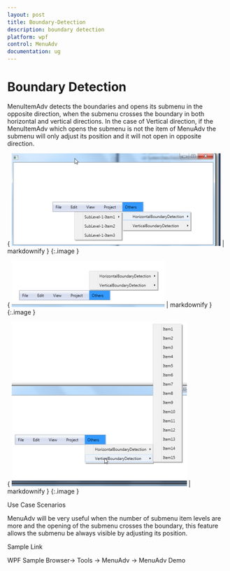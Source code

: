 ```yaml
---
layout: post
title: Boundary-Detection
description: boundary detection
platform: wpf
control: MenuAdv
documentation: ug
---
```


# Boundary Detection

MenuItemAdv detects the boundaries and opens its submenu in the opposite direction, when the submenu crosses the boundary in both horizontal and vertical directions. In the case of Vertical direction, if the MenuItemAdv which opens the submenu is not the item of MenuAdv the submenu will only adjust its position and it will not open in opposite direction.



{ ![C:/Users/Dhileep/Desktop/Vol4-Documentation/ScreenShots/WPF-Menu/Bydetection.png](Boundary-Detection_images/Boundary-Detection_img1.png) | markdownify }
{:.image }


{ ![C:/Users/Dhileep/Desktop/Vol4-Documentation/ScreenShots/WPF-Menu/By-Vert2.png](Boundary-Detection_images/Boundary-Detection_img2.png) | markdownify }
{:.image }


{ ![C:/Users/Dhileep/Desktop/Vol4-Documentation/ScreenShots/WPF-Menu/by-vert1.png](Boundary-Detection_images/Boundary-Detection_img3.png) | markdownify }
{:.image }


Use Case Scenarios

MenuAdv will be very useful when the number of submenu item levels are more and the opening of the submenu crosses the boundary, this feature allows the submenu be always visible by adjusting its position.

Sample Link

WPF Sample Browser-> Tools -> MenuAdv -> MenuAdv Demo

